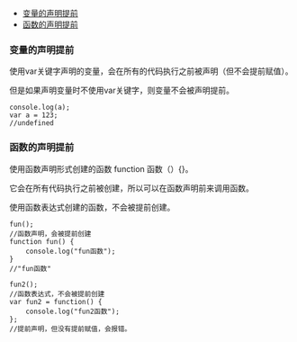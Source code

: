 - [变量的声明提前](#变量的声明提前)
- [函数的声明提前](#函数的声明提前)

### 变量的声明提前
使用var关键字声明的变量，会在所有的代码执行之前被声明（但不会提前赋值）。

但是如果声明变量时不使用var关键字，则变量不会被声明提前。
```
console.log(a);
var a = 123;
//undefined
```
### 函数的声明提前
使用函数声明形式创建的函数 function 函数（）{}。

它会在所有代码执行之前被创建，所以可以在函数声明前来调用函数。

使用函数表达式创建的函数，不会被提前创建。
```
fun();
//函数声明，会被提前创建
function fun() {
    console.log("fun函数");
}
//"fun函数"
```
```
fun2();
//函数表达式，不会被提前创建
var fun2 = function() {
    console.log("fun2函数");
};
//提前声明，但没有提前赋值，会报错。
```
